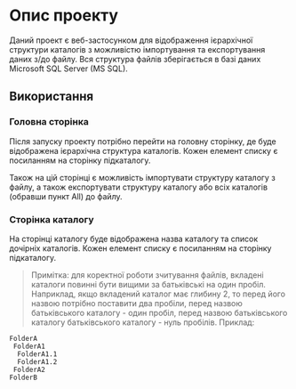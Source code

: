 # Опис проекту

Даний проект є веб-застосунком для відображення ієрархічної структури каталогів з можливістю імпортування та експортування даних з/до файлу. Вся структура файлів зберігається в базі даних Microsoft SQL Server (MS SQL).

## Використання

### Головна сторінка

Після запуску проекту потрібно перейти на головну сторінку, де буде відображена ієрархічна структура каталогів. Кожен елемент списку є посиланням на сторінку підкаталогу.

Також на цій сторінці є можливість імпортувати структуру каталогу з файлу, а також експортувати структуру каталогу або всіх каталогів (обравши пункт All) до файлу.

### Сторінка каталогу

На сторінці каталогу буде відображена назва каталогу та список дочірніх каталогів. Кожен елемент списку є посиланням на сторінку підкаталогу.

> Примітка: для коректної роботи зчитування файлів, вкладені каталоги повинні бути вищими за батьківські на один пробіл. Наприклад, якщо вкладений каталог має глибину 2, то перед його назвою потрібно поставити два пробіли, перед назвою батьківського каталогу - один пробіл, перед назвою батьківського каталогу батьківського каталогу - нуль пробілів. Приклад:

```
FolderA
 FolderA1
  FolderA1.1
  FolderA1.2
 FolderA2
FolderB
```

